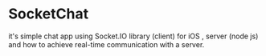 # SocketChat

it's simple chat app using Socket.IO library (client) for iOS , server (node js) and how to achieve real-time communication with a server. 

